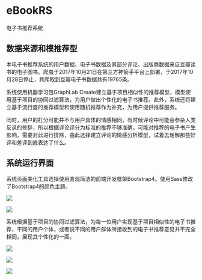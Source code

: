# eBookRS
电子书推荐系统

## 数据来源和模推荐型

本电子书推荐系统的用户数据、电子书数据及其部分评论、出版商数据来自豆瓣读书的电子图书。爬虫于2017年10月21日在第三方神箭手平台上部署，于2017年10月28日停止，共爬取到豆瓣电子书数据共有19765条。

系统使用机器学习包GraphLab Create建立基于项目相似性的推荐模型，模型使用基于项目的协同过滤算法，为用户做出个性化的电子书推荐。此外，系统还将建立基于流行度的推荐模型和使用随机推荐作为补充，为用户提供推荐服务。

同时，用户的打分可能并不与用户具体的情感相同，有时候评论中可能会参杂人类反讽的修辞，所以根据评论评分为标准的推荐不够准确，可能对推荐的电子书产生影响，需要对此进行排除，由此选择建立评论的情感分析模型，试着去理解那些好评和差评到底表达了什么。

## 系统运行界面

系统页面美化工具选择使用直观简洁的前端开发框架Bootstrap4。使用Sass修改了Bootstrap4的颜色主题。

![](https://github.com/tjnu1430130310/eBookRS/blob/master/static/img/running/127.0.0.1_8000_.png)

![](https://github.com/tjnu1430130310/eBookRS/blob/master/static/img/running/127.0.0.1_8000_user_index.png)

系统根据基于项目的协同过滤算法，为每一位用户实现基于项目相似性的电子书推荐，不同的用户个体，或者说不同的用户群体所接收到的电子书推荐意见并不完全相同，展现其个性化的一面。

![](https://github.com/tjnu1430130310/eBookRS/blob/master/static/img/running/127.0.0.1_8000_books_12578_.png)

![](https://github.com/tjnu1430130310/eBookRS/blob/master/static/img/running/127.0.0.1_8000_admin_.png)

![](https://github.com/tjnu1430130310/eBookRS/blob/master/static/img/running/127.0.0.1_8000_admin_books_book_.png)

